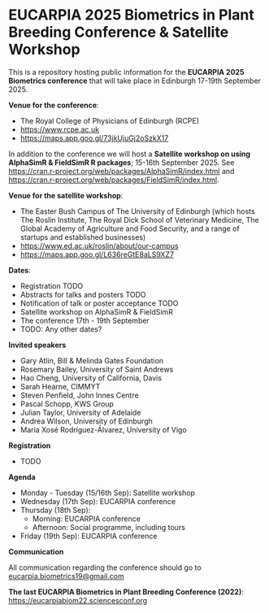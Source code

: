 # EUCARPIA 2025 Biometrics in Plant Breeding Conference & Satellite Workshop

This is a repository hosting public information for the **EUCARPIA 2025 Biometrics conference** that will take place in Edinburgh 17-19th September 2025.

**Venue for the conference**:
  * The Royal College of Physicians of Edinburgh (RCPE)
  * https://www.rcpe.ac.uk
  * https://maps.app.goo.gl/73jkUjuGj2oSzkX17

In addition to the conference we will host a **Satellite workshop on using AlphaSimR & FieldSimR R packages**; 15-16th September 2025. See https://cran.r-project.org/web/packages/AlphaSimR/index.html and https://cran.r-project.org/web/packages/FieldSimR/index.html.

**Venue for the satellite workshop**:
  * The Easter Bush Campus of The University of Edinburgh (which hosts The Roslin Institute, The Royal Dick School of Veterinary Medicine, The Global Academy of Agriculture and Food Security, and a range of startups and established businesses) 
  * https://www.ed.ac.uk/roslin/about/our-campus
  * https://maps.app.goo.gl/L636reGtE8aLS9XZ7

**Dates**:
  * Registration TODO
  * Abstracts for talks and posters TODO
  * Notification of talk or poster acceptance TODO
  * Satellite workshop on AlphaSimR & FieldSimR
  * The conference 17th - 19th September
  * TODO: Any other dates?

**Invited speakers**
* Gary Atlin, Bill & Melinda Gates Foundation
* Rosemary Bailey, University of Saint Andrews
* Hao Cheng, University of California, Davis
* Sarah Hearne, CIMMYT
* Steven Penfield, John Innes Centre
* Pascal Schopp, KWS Group
* Julian Taylor, University of Adelaide
* Andrea Wilson, University of Edinburgh
* María Xosé Rodríguez-Álvarez, University of Vigo


**Registration**
  * TODO

**Agenda**
  * Monday - Tuesday (15/16th Sep): Satellite workshop
  * Wednesday (17th Sep): EUCARPIA conference
  * Thursday (18th Sep):
    * Morning: EUCARPIA conference
    * Afternoon: Social programme, including tours
  * Friday (19th Sep): EUCARPIA conference

**Communication**

All communication regarding the conference should go to eucarpia.biometrics19@gmail.com

**The last EUCARPIA Biometrics in Plant Breeding Conference (2022)**: https://eucarpiabiom22.sciencesconf.org
